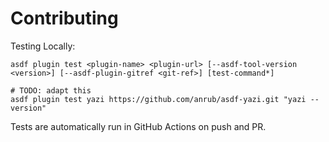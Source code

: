# Contributing

Testing Locally:

```shell
asdf plugin test <plugin-name> <plugin-url> [--asdf-tool-version <version>] [--asdf-plugin-gitref <git-ref>] [test-command*]

# TODO: adapt this
asdf plugin test yazi https://github.com/anrub/asdf-yazi.git "yazi --version"
```

Tests are automatically run in GitHub Actions on push and PR.

